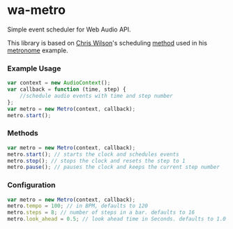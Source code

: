 # wa-metro
Simple event scheduler for Web Audio API.

This library is based on [Chris Wilson](https://twitter.com/cwilso)'s scheduling [method](http://www.html5rocks.com/en/tutorials/audio/scheduling/) used in his [metronome](https://github.com/cwilso/metronome) example. 

### Example Usage
````js
var context = new AudioContext();
var callback = function (time, step) {
	//schedule audio events with time and step number
};
var metro = new Metro(context, callback);
metro.start();
````

### Methods
````js
var metro = new Metro(context, callback);
metro.start(); // starts the clock and schedules events
metro.stop(); // stops the clock and resets the step to 1
metro.pause(); // pauses the clock and keeps the current step number
````
### Configuration
````js
var metro = new Metro(context, callback);
metro.tempo = 100; // in BPM, defaults to 120
metro.steps = 8; // number of steps in a bar. defaults to 16
metro.look_ahead = 0.5; // look ahead time in Seconds. defaults to 1.0
````

